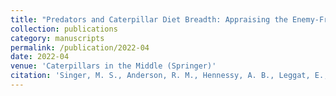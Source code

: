 ```yaml
---
title: "Predators and Caterpillar Diet Breadth: Appraising the Enemy-Free Space Hypothesis"
collection: publications
category: manuscripts
permalink: /publication/2022-04
date: 2022-04
venue: 'Caterpillars in the Middle (Springer)'
citation: 'Singer, M. S., Anderson, R. M., Hennessy, A. B., Leggat, E., Prasad, A., Rathe, S., Silverstone, B., & Wyatt, T. J. (2022). Predators and Caterpillar Diet Breadth: Appraising the Enemy-Free Space Hypothesis. In R. J. Marquis & S. Koptur (Eds.), Caterpillars in the Middle: Tritrophic Interactions in a Changing World (pp. 273–296). Springer International Publishing. https://doi.org/10.1007/978-3-030-86688-4_9'
---
```

